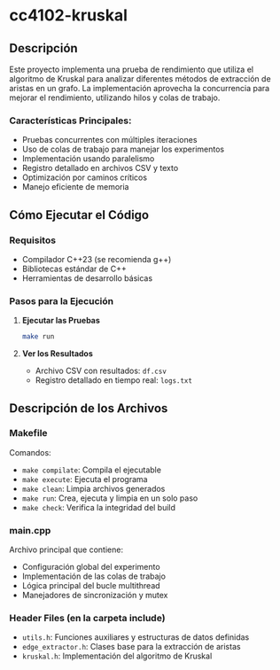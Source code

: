 # cc4102-kruskal

## Descripción
Este proyecto implementa una prueba de rendimiento que utiliza el algoritmo de Kruskal para analizar diferentes métodos de extracción de aristas en un grafo. La implementación aprovecha la concurrencia para mejorar el rendimiento, utilizando hilos y colas de trabajo.

### Características Principales:
- Pruebas concurrentes con múltiples iteraciones
- Uso de colas de trabajo para manejar los experimentos
- Implementación usando paralelismo
- Registro detallado en archivos CSV y texto
- Optimización por caminos críticos
- Manejo eficiente de memoria

## Cómo Ejecutar el Código

### Requisitos
- Compilador C++23 (se recomienda g++)
- Bibliotecas estándar de C++
- Herramientas de desarrollo básicas

### Pasos para la Ejecución

1. **Ejecutar las Pruebas**
   ```bash
   make run
   ```

2. **Ver los Resultados**
   - Archivo CSV con resultados: `df.csv`
   - Registro detallado en tiempo real: `logs.txt`

## Descripción de los Archivos

### Makefile
Comandos:
- `make compilate`: Compila el ejecutable
- `make execute`: Ejecuta el programa
- `make clean`: Limpia archivos generados
- `make run`: Crea, ejecuta y limpia en un solo paso
- `make check`: Verifica la integridad del build

### main.cpp
Archivo principal que contiene:
- Configuración global del experimento
- Implementación de las colas de trabajo
- Lógica principal del bucle multithread
- Manejadores de sincronización y mutex

### Header Files (en la carpeta include)
- `utils.h`: Funciones auxiliares y estructuras de datos definidas
- `edge_extractor.h`: Clases base para la extracción de aristas
- `kruskal.h`: Implementación del algoritmo de Kruskal